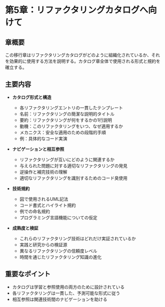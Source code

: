 # 第5章：リファクタリングカタログへ向けて

## 章概要
この移行章はリファクタリングカタログがどのように組織化されているか、それを効果的に使用する方法を説明する。カタログ章全体で使用される形式と規約を確立する。

## 主要内容
- **カタログ形式と構造**
  - 各リファクタリングエントリの一貫したテンプレート
  - 名前：リファクタリングの簡潔な説明的タイトル
  - 要約：リファクタリングが何をするかの1行説明
  - 動機：このリファクタリングをいつ、なぜ適用するか
  - メカニクス：安全な適用のための段階的手順
  - 例：具体的なコード実演

- **ナビゲーションと相互参照**
  - リファクタリングが互いにどのように関連するか
  - 与えられた問題に対する適切なリファクタリングの発見
  - 逆操作と補完技術の理解
  - 適切なリファクタリングを識別するためのコード臭使用

- **技術規約**
  - 図で使用されるUML記法
  - コード書式とハイライト規約
  - 例での命名規約
  - プログラミング言語機能についての仮定

- **成熟度と検証**
  - これらのリファクタリング技術はどれだけ実証されているか
  - 実践と研究からの検証源
  - 異なるリファクタリングの信頼度レベル
  - 時間を通じたリファクタリング知識の進化

## 重要なポイント
- カタログは学習と参照使用の両方のために設計されている
- 各リファクタリングは一貫した、予測可能な形式に従う
- 相互参照は関連技術間のナビゲーションを助ける